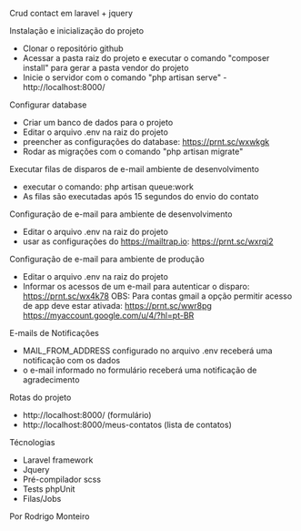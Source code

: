 Crud contact em laravel + jquery

Instalação e inicialização do projeto
- Clonar o repositório github
- Acessar a pasta raiz do projeto e executar o comando "composer install" para gerar a pasta vendor do projeto
- Inicie o servidor com o comando "php artisan serve" - http://localhost:8000/

Configurar database
- Criar um banco de dados para o projeto
- Editar o arquivo .env na raiz do projeto
- preencher as configurações do database: https://prnt.sc/wxwkgk
- Rodar as migrações com o comando "php artisan migrate"

Executar filas de disparos de e-mail ambiente de desenvolvimento
- executar o comando: php artisan queue:work
- As filas são executadas após 15 segundos do envio do contato

Configuração de e-mail para ambiente de desenvolvimento
- Editar o arquivo .env na raiz do projeto
- usar as configurações do https://mailtrap.io: https://prnt.sc/wxrqi2

Configuração de e-mail para ambiente de produção
- Editar o arquivo .env na raiz do projeto
- Informar os acessos de um e-mail para autenticar o disparo: https://prnt.sc/wx4k78
OBS: Para contas gmail a opção permitir acesso de app deve estar ativada: https://prnt.sc/wwr8pg
https://myaccount.google.com/u/4/?hl=pt-BR

E-mails de Notificações
- MAIL_FROM_ADDRESS configurado no arquivo .env receberá uma notificação com os dados
- o e-mail informado no formulário receberá uma notificação de agradecimento

Rotas do projeto
- http://localhost:8000/ (formulário)
- http://localhost:8000/meus-contatos  (lista de contatos)

Técnologias
- Laravel framework
- Jquery
- Pré-compilador scss
- Tests phpUnit
- Filas/Jobs

Por Rodrigo Monteiro
